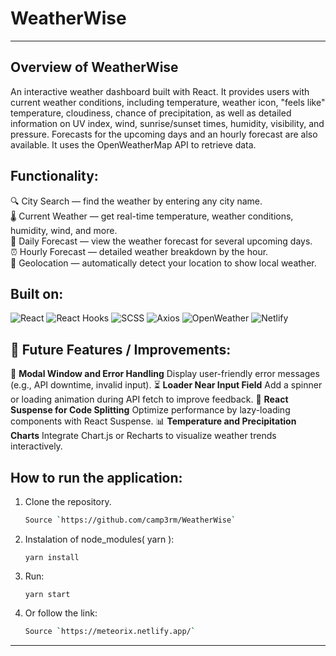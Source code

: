 # WeatherWise 
***
## Overview of WeatherWise

An interactive weather dashboard built with React. It provides users with current weather conditions, including temperature, weather icon, "feels like" temperature, cloudiness, chance of precipitation, as well as detailed information on UV index, wind, sunrise/sunset times, humidity, visibility, and pressure. Forecasts for the upcoming days and an hourly forecast are also available. It uses the OpenWeatherMap API to retrieve data.

## Functionality:
🔍 City Search — find the weather by entering any city name.  
🌡️ Current Weather — get real-time temperature, weather conditions, humidity, wind, and more.  
📅 Daily Forecast — view the weather forecast for several upcoming days.  
⏰ Hourly Forecast — detailed weather breakdown by the hour.  
📍 Geolocation — automatically detect your location to show local weather.  

## Built on:
![React](https://img.shields.io/badge/-React-blue?logo=react&logoColor=white)
![React Hooks](https://img.shields.io/badge/-React%20Hooks-blue?logo=react&logoColor=white)
![SCSS](https://img.shields.io/badge/-SCSS-cc6699?logo=sass&logoColor=white)
![Axios](https://img.shields.io/badge/-Axios-671ddf?logo=axios&logoColor=white)
![OpenWeather](https://img.shields.io/badge/-OpenWeather-orange?logo=OpenWeather&logoColor=white)
![Netlify](https://img.shields.io/badge/-Netlify-00C7B7?logo=netlify&logoColor=white)

## 🚀 Future Features / Improvements:
🔧 **Modal Window and Error Handling**
Display user-friendly error messages (e.g., API downtime, invalid input).
⏳ **Loader Near Input Field**
Add a spinner or loading animation during API fetch to improve feedback.
🧩 **React Suspense for Code Splitting**
Optimize performance by lazy-loading components with React Suspense.
📊 **Temperature and Precipitation Charts**
Integrate Chart.js or Recharts to visualize weather trends interactively.

## How to run the application:

 1. Clone the repository.
    ```bash
    Source `https://github.com/camp3rm/WeatherWise`
    ```
 2. Instalation of node_modules( yarn ):
    ```
    yarn install
    ```
 3. Run:
    ```
    yarn start
    ```
 3. Or follow the link:
    ```bash
    Source `https://meteorix.netlify.app/`
    ```
***
